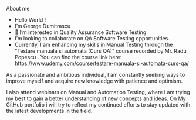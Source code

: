 About me
- Hello World !
-  I’m George Dumitrascu
- 👀 I’m interested in Quality Assurance Software Testing
-  I’m looking to collaborate on QA Software Testing opportunities.
- Currently, I am enhancing my skills in Manual Testing through the "Testare manuala si automata (Curs QA)"  course recorded by Mr. Radu Popescu . You can find the course link here:
     https://www.udemy.com/course/testare-manuala-si-automata-curs-qa/

As a passionate and ambitious individual, I am constantly seeking ways to improve myself and acquire new knowledge with patience and optimism. 

I also attend webinars on Manual and Automation Testing, where I am trying my best to gain a better understanding of new concepts and ideas. 
On My GitHub portfolio i will try to reflect my continued efforts to stay updated with the latest developments in the field.



















